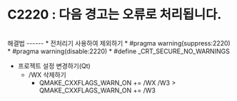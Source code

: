 # C2220 : 다음 경고는 오류로 처리됩니다.

<br/>
해결법
------
* 전처리기 사용하여 제외하기
  * #pragma warning(suppress:2220)
  * #pragma warning(disable:2220)
  * #define _CRT_SECURE_NO_WARNINGS

* 프로젝트 설정 변경하기(Qt)
  * /WX 삭제하기
    * QMAKE_CXXFLAGS_WARN_ON += /WX /W3 > QMAKE_CXXFLAGS_WARN_ON += /W3
